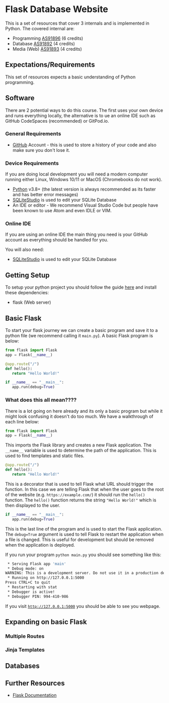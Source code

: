# Flask Database Website
This is a set of resources that cover 3 internals and is implemented in Python. The covered internal are:
- Programming [AS91896]() (6 credits)
- Database [AS91892]() (4 credits)
- Media (Web) [AS91893]() (4 credits)


## Expectations/Requirements
This set of resources expects a basic understanding of Python programming.

## Software
There are 2 potential ways to do this course. The first uses your own device and runs everything locally, the alternative is to ue an online IDE such as GitHub CodeSpaces (recommended) or GitPod.io.

### General Requirements
- [GitHub](https://github.com) Account - this is used to store a history of your code and also make sure you don't lose it.

### Device Requirements
If you are doing local development you will need a modern computer running either Linux, Windows 10/11 or MacOS (Chromebooks do not work).

- [Python](https://python.org/downloads) v3.8+ (the latest version is always recommended as its faster and has better error messages)
- [SQLiteStudio](https://sqlitestudio.pl/) is used to edit your SQLite Database
- An IDE or editor - We recommend Visual Studio Code but people have been known to use Atom and even IDLE or VIM.

### Online IDE
If you are using an online IDE the main thing you need is your GitHub account as everything should be handled for you.

You will also need:
- [SQLiteStudio](https://sqlitestudio.pl/) is used to edit your SQLite Database

## Getting Setup
To setup your python project you should follow the guide [here](../../guides/python/setting-up) and install these dependencies:
- flask (Web server)


## Basic Flask
To start your flask journey we can create a basic program and save it to a python file (we recommend calling it `main.py`). A basic Flask program is below:

```python
from flask import Flask
app = Flask(__name__)

@app.route("/")
def hello():
   return "Hello World!"

if __name__ == "__main__":
   app.run(debug=True)
```

### What does this all mean????
There is a lot going on here already and its only a basic program but while it might look confusing it doesn't do too much. We have a walkthrough of each line below:

```python
from flask import Flask
app = Flask(__name__)
```
This imports the Flask library and creates a new Flask application. The `__name__` variable is used to determine the path of the application. This is used to find templates and static files.

```python
@app.route("/")
def hello():
   return "Hello World!"
```
This is a decorator that is used to tell Flask what URL should trigger the function. In this case we are telling Flask that when the user goes to the root of the website (e.g. `https://example.com/`) it should run the `hello()` function. The `hello()` function returns the string `"Hello World!"` which is then displayed to the user.

```python
if __name__ == "__main__":
   app.run(debug=True)
```
This is the last line of the program and is used to start the Flask application. The `debug=True` argument is used to tell Flask to restart the application when a file is changed. This is useful for development but should be removed when the application is deployed.



If you run your program `python main.py` you should see something like this:
```bash
 * Serving Flask app 'main'
 * Debug mode: on
WARNING: This is a development server. Do not use it in a production deployment. Use a production WSGI server instead.
 * Running on http://127.0.0.1:5000
Press CTRL+C to quit
 * Restarting with stat
 * Debugger is active!
 * Debugger PIN: 994-410-986
```

If you visit [`http://127.0.0.1:5000`](http://127.0.0.1:5000) you should be able to see you webpage.

## Expanding on basic Flask

### Multiple Routes

### Jinja Templates


## Databases



## Further Resources
- [Flask Documentation](https://flask.palletsprojects.com/en/2.2.x/)
